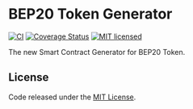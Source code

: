# BEP20 Token Generator

[![CI](https://github.com/vittominacori/bep20-generator/workflows/CI/badge.svg?branch=master)](https://github.com/vittominacori/bep20-generator/actions/)
[![Coverage Status](https://coveralls.io/repos/github/vittominacori/bep20-generator/badge.svg?branch=master)](https://coveralls.io/github/vittominacori/bep20-generator?branch=master)
[![MIT licensed](https://img.shields.io/github/license/vittominacori/bep20-generator.svg)](https://github.com/vittominacori/bep20-generator/blob/master/LICENSE)

The new Smart Contract Generator for BEP20 Token.

## License

Code released under the [MIT License](https://github.com/vittominacori/bep20-generator/blob/master/LICENSE).
